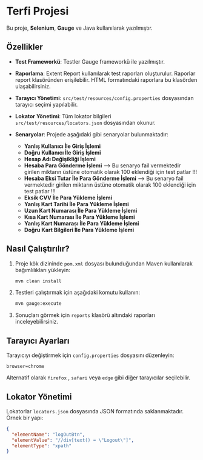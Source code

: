 # Terfi Projesi

Bu proje, **Selenium**, **Gauge** ve Java kullanılarak yazılmıştır.

## Özellikler

- **Test Frameworkü**: Testler Gauge frameworkü ile yazılmıştır.
- **Raporlama**: Extent Report kullanılarak test raporları oluşturulur. Raporlar report klasöründen erişilebilir. HTML formatındaki raporlara bu klasörden ulaşabilirsiniz.
- **Tarayıcı Yönetimi**: `src/test/resources/config.properties` dosyasından tarayıcı seçimi yapılabilir.
- **Lokator Yönetimi**: Tüm lokator bilgileri `src/test/resources/locators.json` dosyasından okunur.
- **Senaryolar**: Projede aşağıdaki gibi senaryolar bulunmaktadır:

    - **Yanlış Kullanıcı İle Giriş İşlemi**
    - **Doğru Kullanıcı İle Giriş İşlemi**
    - **Hesap Adı Değişikliği İşlemi**
    - **Hesaba Para Gönderme İşlemi** --> Bu senaryo fail vermektedir girilen miktarın üstüne otomatik olarak 100 eklendiği için test patlar !!!
    - **Hesaba Eksi Tutar İle Para Gönderme İşlemi** --> Bu senaryo fail vermektedir girilen miktarın üstüne otomatik olarak 100 eklendiği için test patlar !!!
    - **Eksik CVV İle Para Yükleme İşlemi**
    - **Yanlış Kart Tarihi İle Para Yükleme İşlemi**
    - **Uzun Kart Numarası İle Para Yükleme İşlemi**
    - **Kısa Kart Numarası İle Para Yükleme İşlemi**
    - **Yanlış Kart Numarası İle Para Yükleme İşlemi**
    - **Doğru Kart Bilgileri İle Para Yükleme İşlemi**


## Nasıl Çalıştırılır?

1. Proje kök dizininde `pom.xml` dosyası bulunduğundan Maven kullanılarak bağımlılıkları yükleyin:
   ```bash
   mvn clean install
   ```
2. Testleri çalıştırmak için aşağıdaki komutu kullanın:
   ```bash
   mvn gauge:execute
   ```
3. Sonuçları görmek için `reports` klasörü altındaki raporları inceleyebilirsiniz.

## Tarayıcı Ayarları

Tarayıcıyı değiştirmek için `config.properties` dosyasını düzenleyin:
```
browser=chrome
```
Alternatif olarak `firefox` , `safari` veya `edge` gibi diğer tarayıcılar seçilebilir.

## Lokator Yönetimi

Lokatorlar `locators.json` dosyasında JSON formatında saklanmaktadır. Örnek bir yapı:
```json
{
  "elementName": "logOutBtn",
  "elementValue": "//div[text() = \"Logout\"]",
  "elementType": "xpath"
}
```

